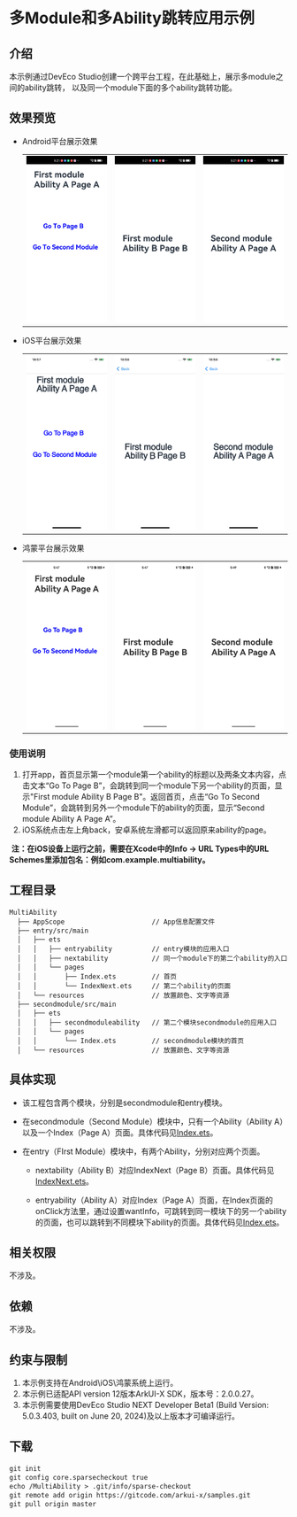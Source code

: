 # 多Module和多Ability跳转应用示例
## 介绍
本示例通过DevEco Studio创建一个跨平台工程，在此基础上，展示多module之间的ability跳转，
以及同一个module下面的多个ability跳转功能。

## 效果预览

+ Android平台展示效果

  <table>
      <tr>
      <td>
          <center>
              <img src="./screenshots/devices/Android_main.jpg">
          </center>
      </td>
      <td>
          <center>
              <img src="./screenshots/devices/Android_first.jpg">
          </center>
      </td>
      <td>
          <center>
              <img src="./screenshots/devices/Android_sec.jpg">
          </center>
      </td>
  </tr>
  </table>

+ iOS平台展示效果

  <table>
      <tr>
      <td>
          <center>
              <img src="./screenshots/devices/ios_main.jpg">
          </center>
      </td>
      <td>
          <center>
              <img src="./screenshots/devices/ios_first.jpg">
          </center>
      </td>
      <td>
          <center>
              <img src="./screenshots/devices/ios_sec.jpg">
          </center>
      </td>
  </tr>
  </table>

+ 鸿蒙平台展示效果

  <table>
      <tr>
      <td>
          <center>
              <img src="./screenshots/devices/oh_main.jpg">
          </center>
      </td>
      <td>
          <center>
              <img src="./screenshots/devices/oh_first.jpg">
          </center>
      </td>
      <td>
          <center>
              <img src="./screenshots/devices/oh_sec.jpg">
          </center>
      </td>
  </tr>
  </table>

### 使用说明

1. 打开app，首页显示第一个module第一个ability的标题以及两条文本内容，点击文本“Go To Page B”，会跳转到同一个module下另一个ability的页面，显示"First module Ability B Page B"。返回首页，点击“Go To Second Module”，会跳转到另外一个module下的ability的页面，显示“Second module Ability A Page A”。
2. iOS系统点击左上角back，安卓系统左滑都可以返回原来ability的page。

​	**注：在iOS设备上运行之前，需要在Xcode中的Info -> URL Types中的URL Schemes里添加包名：例如com.example.multiability。**

## 工程目录

```
MultiAbility
  ├── AppScope                    	// App信息配置文件
  ├── entry/src/main
  │   ├── ets
  │   │   ├── entryability        	// entry模块的应用入口
  │   │   ├── nextability         	// 同一个module下的第二个ability的入口
  │   │   └── pages               
  │   │       ├── Index.ets       	// 首页
  │   │       └── IndexNext.ets   	// 第二个ability的页面
  │   └── resources               	// 放置颜色、文字等资源
  ├── secondmodule/src/main
  │   ├── ets
  │   │   ├── secondmoduleability 	// 第二个模块secondmodule的应用入口
  │   │   └── pages               
  │   │       └── Index.ets       	// secondmodule模块的首页
  │   └── resources               	// 放置颜色、文字等资源
```

## 具体实现

+ 该工程包含两个模块，分别是secondmodule和entry模块。

+ 在secondmodule（Second Module）模块中，只有一个Ability（Ability A）以及一个Index（Page A）页面。具体代码见[Index.ets](secondmodule/src/main/ets/pages/Index.ets)。

+ 在entry（FIrst Module）模块中，有两个Ability，分别对应两个页面。

  - nextability（Ability B）对应IndexNext（Page B）页面。具体代码见[IndexNext.ets](entry/src/main/ets/pages/IndexNext.ets)。

  - entryability（Ability A）对应Index（Page A）页面，在Index页面的onClick方法里，通过设置wantInfo，可跳转到同一模块下的另一个ability的页面，也可以跳转到不同模块下ability的页面。具体代码见[Index.ets](entry/src/main/ets/pages/Index.ets)。

## 相关权限

不涉及。

## 依赖

不涉及。

## 约束与限制

1. 本示例支持在Android\iOS\鸿蒙系统上运行。 
2. 本示例已适配API version 12版本ArkUI-X SDK，版本号：2.0.0.27。 
3. 本示例需要使用DevEco Studio NEXT Developer Beta1 (Build Version: 5.0.3.403, built on June 20, 2024)及以上版本才可编译运行。

## 下载

```
git init
git config core.sparsecheckout true
echo /MultiAbility > .git/info/sparse-checkout
git remote add origin https://gitcode.com/arkui-x/samples.git
git pull origin master
```
